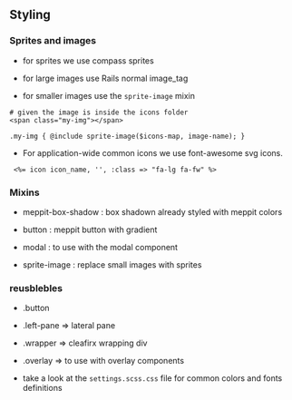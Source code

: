 ## Styling

### Sprites and images

- for sprites we use compass sprites

- for large images use Rails normal image_tag

- for smaller images use the `sprite-image` mixin

```
# given the image is inside the icons folder
<span class="my-img"></span>

.my-img { @include sprite-image($icons-map, image-name); }
```

- For application-wide common icons we use font-awesome svg icons.

```
 <%= icon icon_name, '', :class => "fa-lg fa-fw" %>
```

### Mixins

- meppit-box-shadow : box shadown already styled with meppit colors

- button : meppit button with gradient

- modal :  to use with the modal component

- sprite-image : replace small images with sprites


### reusblebles

- .button

- .left-pane  => lateral pane

- .wrapper  => cleafirx wrapping div

- .overlay  => to use with overlay components

- take a look at the `settings.scss.css` file for common colors and fonts definitions
